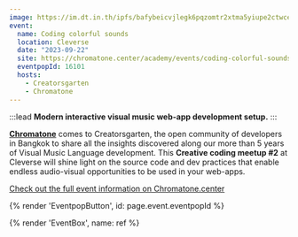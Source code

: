 ```yaml
---
image: https://im.dt.in.th/ipfs/bafybeicvjlegk6pqzomtr2xtma5yiupe2ctwcej3uogozyjc7uvfw2fbay/Main_1200x1200.jpg
event:
  name: Coding colorful sounds
  location: Cleverse
  date: "2023-09-22"
  site: https://chromatone.center/academy/events/coding-colorful-sounds/
  eventpopId: 16101
  hosts:
    - Creatorsgarten
    - Chromatone
---
```


:::lead
**Modern interactive visual music web-app development setup.**
:::

[**Chromatone**](https://chromatone.center/) comes to Creatorsgarten, the open community of developers in Bangkok to share all the insights discovered along our more than 5 years of Visual Music Language development. This **Creative coding meetup #2** at Cleverse will shine light on the source code and dev practices that enable endless audio-visual opportunities to be used in your web-apps.

[Check out the full event information on Chromatone.center](https://chromatone.center/academy/events/coding-colorful-sounds/)

{% render 'EventpopButton', id: page.event.eventpopId %}

{% render 'EventBox', name: ref %}